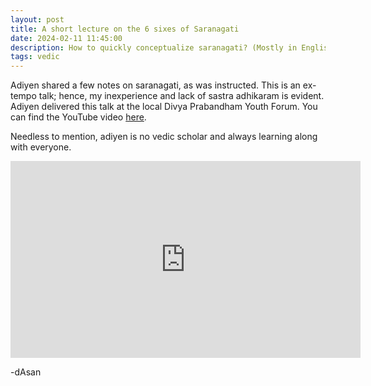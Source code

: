 ```yaml
---
layout: post
title: A short lecture on the 6 sixes of Saranagati
date: 2024-02-11 11:45:00
description: How to quickly conceptualize saranagati? (Mostly in English)
tags: vedic
---
```


Adiyen shared a few notes on saranagati, as was instructed. This is an ex-tempo talk; hence, my inexperience and lack of sastra adhikaram is evident. Adiyen delivered this talk at the local Divya Prabandham Youth Forum. You can find the YouTube video [here](https://youtu.be/HS8paG20ARY).

Needless to mention, adiyen is no vedic scholar and always learning along with everyone. 


<iframe width="560" height="315" src="https://www.youtube.com/embed/HS8paG20ARY?si=0_WZiaeuLuuWTHkc" title="YouTube video player" frameborder="0" allow="accelerometer; autoplay; clipboard-write; encrypted-media; gyroscope; picture-in-picture; web-share" referrerpolicy="strict-origin-when-cross-origin" allowfullscreen></iframe>


-dAsan